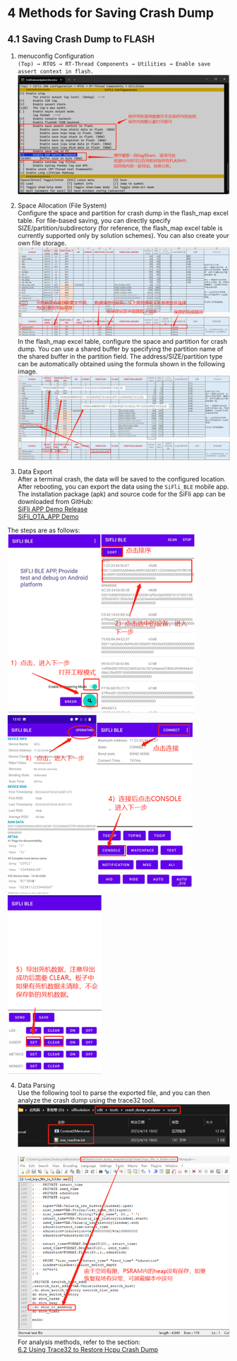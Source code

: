 # 4 Methods for Saving Crash Dump
## 4.1 Saving Crash Dump to FLASH
1. menuconfig Configuration<br>
 `(Top) → RTOS → RT-Thread Components → Utilities → Enable save assert context in flash. ` 
<br>![alt text](./assets/crash/crash001.png)<br>

2. Space Allocation (File System)<br>
Configure the space and partition for crash dump in the flash_map excel table. For file-based saving, you can directly specify SIZE/partition/subdirectory (for reference, the flash_map excel table is currently supported only by solution schemes). You can also create your own file storage.
<br>![alt text](./assets/crash/crash002.png)<br>
In the flash_map excel table, configure the space and partition for crash dump. You can use a shared buffer by specifying the partition name of the shared buffer in the partition field. The address/SIZE/partition type can be automatically obtained using the formula shown in the following image.
<br>![alt text](./assets/crash/crash008.png)<br>

3. Data Export<br>
After a terminal crash, the data will be saved to the configured location. After rebooting, you can export the data using the `SiFli_BLE` mobile app. The installation package (apk) and source code for the SiFli app can be downloaded from GitHub:<br>
[SiFli APP Demo Release](https://github.com/OpenSiFli/SiFli_OTA_APP/releases/tag/1.0.10)<br>
[SiFli_OTA_APP Demo](https://github.com/OpenSiFli/SiFli_OTA_APP)

The steps are as follows:
<br>![alt text](./assets/crash/crash003.png)![alt text](./assets/crash/crash004.png)![alt text](./assets/crash/crash005.png)![alt text](./assets/crash/crash006.png)![alt text](./assets/crash/crash007.png)<br>

4. Data Parsing<br>
Use the following tool to parse the exported file, and you can then analyze the crash dump using the trace32 tool.
<br>![alt text](./assets/crash/crash010.png)<br>
<br>![alt text](./assets/crash/crash009.png)<br>
For analysis methods, refer to the section:<br>
[6.2 Using Trace32 to Restore Hcpu Crash Dump](../tools/trace32.md#Mark_Using_Trace32_to_Restore_Hcpu_Crash_Dump)